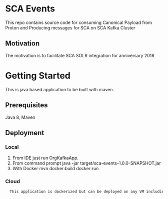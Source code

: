 # SCA Events

This repo contains source code for consuming Canonical Payload from Proton and Producing messages for SCA on SCA Kafka Cluster

## Motivation ##

The motivation is to facilitate SCA SOLR integration for anniversary 2018

# Getting Started ##

This is java based application to be built with maven.

## Prerequisites ##

Java 8, Maven


 ## Deployment ##

 ### Local ###

 1. From IDE just run OrgKafkaApp.
 2. From command prompt java -jar target/sca-events-1.0.0-SNAPSHOT.jar
 3. With Docker mvn docker:build docker:run


 ### Cloud ###

```html
  This application is dockerized but can be deployed on any VM including AWS beanstalk.
```

